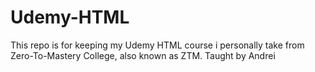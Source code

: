 # Udemy-HTML
This repo is for keeping my Udemy HTML course i personally take from Zero-To-Mastery College, also known as ZTM. Taught by Andrei
